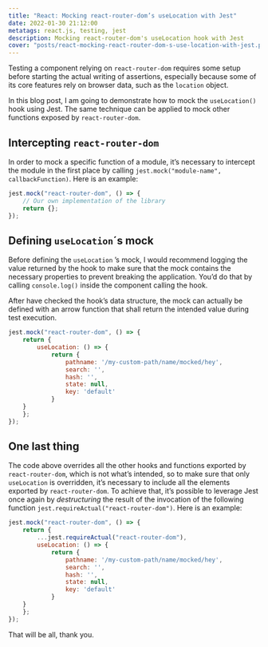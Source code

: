 ```yaml
---
title: "React: Mocking react-router-dom’s useLocation with Jest"
date: 2022-01-30 21:12:00
metatags: react.js, testing, jest
description: Mocking react-router-dom's useLocation hook with Jest
cover: "posts/react-mocking-react-router-dom-s-use-location-with-jest.png"
---
```


Testing a component relying on `react-router-dom` requires some setup before starting the actual writing of assertions, especially because some of its core features rely on browser data, such as the `location` object.

In this blog post, I am going to demonstrate how to mock the `useLocation()` hook using Jest. The same technique can be applied to mock other functions exposed by `react-router-dom`.

## Intercepting `react-router-dom`

In order to mock a specific function of a module, it’s necessary to intercept the module in the first place by calling `jest.mock("module-name", callbackFunction)`. Here is an example:

```jsx
jest.mock("react-router-dom", () => {
	// Our own implementation of the library
	return {};
});
```

## Defining `useLocation`´s mock

Before defining the `useLocation` ’s mock, I would recommend logging the value returned by the hook to make sure that the mock  contains the necessary properties to prevent breaking the application. You’d do that by calling `console.log()` inside the component calling the hook.

After have checked the hook’s data structure, the mock can actually be defined with an arrow function that shall return the intended value during test execution. 

```jsx
jest.mock("react-router-dom", () => {
	return {
		useLocation: () => {
			return {
				pathname: '/my-custom-path/name/mocked/hey',
				search: '',
				hash: '',
				state: null,
				key: 'default'
			}
    }
	};
});
```

## One last thing

The code above overrides all the other hooks and functions exported by `react-router-dom`, which is not what’s intended, so to make sure that only `useLocation` is overridden, it’s necessary to include all the  elements exported by `react-router-dom`. To achieve that, it’s possible to leverage Jest once again by *destructuring* the result of the invocation of the following function `jest.requireActual("react-router-dom")`. Here is an example:

```jsx
jest.mock("react-router-dom", () => {
	return {
		...jest.requireActual("react-router-dom"),
		useLocation: () => {
			return {
				pathname: '/my-custom-path/name/mocked/hey',
				search: '',
				hash: '',
				state: null,
				key: 'default'
			}
    }
	};
});
```

That will be all, thank you.
